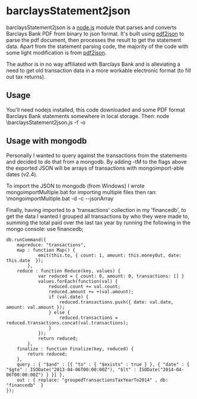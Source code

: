 # barclaysStatement2json

barclaysStatement2json is a [node.js](http://nodejs.org/) module that parses and converts Barclays Bank PDF from binary to json format. It's built using [pdf2json](https://github.com/modesty/pdf2json/) to parse the pdf document, then processes the result to get the statement data.
Apart from the statement parsing code, the majority of the code with some light modification is from [pdf2json](https://github.com/modesty/pdf2json/).

The author is in no way affiliated with Barclays Bank and is alleviating a need to get old transaction data in a more workable electronic format (to fill out tax returns).

## Usage
You'll need nodejs installed, this code downloaded and some PDF format Barclays Bank statements somewhere in local storage. Then:
	node <path to code>\barclaysStatement2json.js -f <path to folder containing statements> -o <path to put the resulting JSON files>

## Usage with mongodb
Personally I wanted to query against the transactions from the statements and decided to do that from a mongodb. By adding -tM to the flags above the exported JSON will be arrays of transactions with mongoimport-able dates (v2.4).

To import the JSON to mongodb (from Windows) I wrote mongoimportMultiple.bat for importing multiple files then ran:
	<path to code>\mongoimportMultiple.bat <path of JSON files> -d <target mongodb> -c <target collection> --jsonArray

Finally, having imported to a 'transactions' collection in my 'financedb', to get the data I wanted I grouped all transactions by who they were made to, summing the total paid over the last tax year by running the following in the mongo console:
	use financedb;

	db.runCommand({ 
		mapreduce: "transactions", 
		map : function Map() {
				emit(this.to, { count: 1, amount: this.moneyOut, date: this.date  });
			},
		reduce : function Reduce(key, values) {
				var reduced = { count: 0, amount: 0, transactions: [] }
				values.forEach(function(val) {
					reduced.count += val.count;
					reduced.amount += +(val.amount);
					if (val.date) {
						reduced.transactions.push({ date: val.date, amount: val.amount });
					} else {
						reduced.transactions = reduced.transactions.concat(val.transactions);
					}
				});
				return reduced;
			},
		finalize : function Finalize(key, reduced) {
			return reduced;
		},
		query : { "$and" : [{ "to" : { "$exists" : true } }, { "date" : { "$gte" : ISODate("2013-04-06T00:00:00Z"), "$lt" : ISODate("2014-04-06T00:00:00Z") } }] },
		out : { replace: "groupedTransactionsTaxYearTo2014" , db: "financedb"  }
	});
